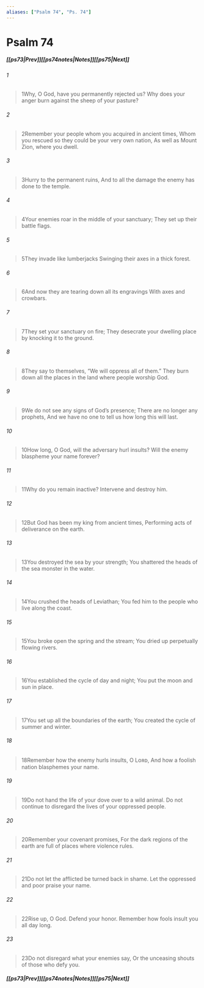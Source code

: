 ```yaml
---
aliases: ["Psalm 74", "Ps. 74"]
---
```

# Psalm 74
##### <span class=arrow-left></span>[[ps73|Prev]]<span class=navigation-separator></span>[[ps74notes|Notes]]<span class=navigation-separator></span>[[ps75|Next]]<span class=arrow-right></span>
###### 1
><span class=verse-first-poetry>1</span>Why, O God, have you permanently rejected us?
>Why does your anger burn against the sheep of your pasture?
###### 2
><span class=verse-body-poetry>2</span>Remember your people whom you acquired in ancient times,
>Whom you rescued so they could be your very own nation,
>As well as Mount Zion, where you dwell.
###### 3
><span class=verse-body-poetry>3</span>Hurry to the permanent ruins,
>And to all the damage the enemy has done to the temple.
###### 4
><span class=verse-body-poetry>4</span>Your enemies roar in the middle of your sanctuary;
>They set up their battle flags.
###### 5
><span class=verse-body-poetry>5</span>They invade like lumberjacks
>Swinging their axes in a thick forest.
###### 6
><span class=verse-body-poetry>6</span>And now they are tearing down all its engravings
>With axes and crowbars.
###### 7
><span class=verse-body-poetry>7</span>They set your sanctuary on fire;
>They desecrate your dwelling place by knocking it to the ground.
###### 8
><span class=verse-body-poetry>8</span>They say to themselves,
><span class=poetry-quote-double>“</span>We will oppress all of them.”
>They burn down all the places in the land where people worship God.
###### 9
><span class=verse-body-poetry>9</span>We do not see any signs of God’s presence;
>There are no longer any prophets,
>And we have no one to tell us how long this will last.
###### 10
><span class=verse-body-poetry>10</span>How long, O God, will the adversary hurl insults?
>Will the enemy blaspheme your name forever?
###### 11
><span class=verse-body-poetry>11</span>Why do you remain inactive?
>Intervene and destroy him.
<div class=paragraph-break></div>

###### 12
><span class=verse-first-poetry>12</span>But God has been my king from ancient times,
>Performing acts of deliverance on the earth.
###### 13
><span class=verse-body-poetry>13</span>You destroyed the sea by your strength;
>You shattered the heads of the sea monster in the water.
###### 14
><span class=verse-body-poetry>14</span>You crushed the heads of Leviathan;
>You fed him to the people who live along the coast.
###### 15
><span class=verse-body-poetry>15</span>You broke open the spring and the stream;
>You dried up perpetually flowing rivers.
###### 16
><span class=verse-body-poetry>16</span>You established the cycle of day and night;
>You put the moon and sun in place.
###### 17
><span class=verse-body-poetry>17</span>You set up all the boundaries of the earth;
>You created the cycle of summer and winter.
<div class=paragraph-break></div>

###### 18
><span class=verse-first-poetry>18</span>Remember how the enemy hurls insults, O Lᴏʀᴅ,
>And how a foolish nation blasphemes your name.
###### 19
><span class=verse-body-poetry>19</span>Do not hand the life of your dove over to a wild animal.
>Do not continue to disregard the lives of your oppressed people.
###### 20
><span class=verse-body-poetry>20</span>Remember your covenant promises,
>For the dark regions of the earth are full of places where violence rules.
###### 21
><span class=verse-body-poetry>21</span>Do not let the afflicted be turned back in shame.
>Let the oppressed and poor praise your name.
<div class=paragraph-break></div>

###### 22
><span class=verse-first-poetry>22</span>Rise up, O God. Defend your honor.
>Remember how fools insult you all day long.
###### 23
><span class=verse-body-poetry>23</span>Do not disregard what your enemies say,
>Or the unceasing shouts of those who defy you.
##### <span class=arrow-left></span>[[ps73|Prev]]<span class=navigation-separator></span>[[ps74notes|Notes]]<span class=navigation-separator></span>[[ps75|Next]]<span class=arrow-right></span>